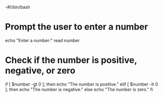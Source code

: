-#!/bin/bash

# Prompt the user to enter a number
echo "Enter a number:"
read number

# Check if the number is positive, negative, or zero
if [ $number -gt 0 ]; then
    echo "The number is positive."
elif [ $number -lt 0 ]; then
    echo "The number is negative."
else
    echo "The number is zero."
fi
